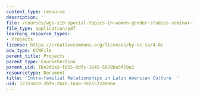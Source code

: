 ```yaml
---
content_type: resource
description: ''
file: /courses/wgs-s10-special-topics-in-women-gender-studies-seminar-latina-womens-voices-spring-2010/12353a192bfe264516a87e25572a9a6e_MITWGS_S10S10_rlshps.pdf
file_type: application/pdf
learning_resource_types:
- Projects
license: https://creativecommons.org/licenses/by-nc-sa/4.0/
ocw_type: OCWFile
parent_title: Projects
parent_type: CourseSection
parent_uid: 1be2d5a3-f015-8dfc-1645-5878ba5f19a2
resourcetype: Document
title: 'Intra-familial Relationships in Latin American Culture  '
uid: 12353a19-2bfe-2645-16a8-7e25572a9a6e
---
```


